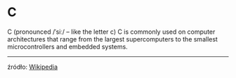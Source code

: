 
C
=


C (pronounced /ˈsiː/ – like the letter c) C is commonly used on computer architectures that range from the largest supercomputers to the smallest microcontrollers and embedded systems.
  

 --- 
  
źródło: [Wikipedia](https://en.wikipedia.org/wiki/C_(programming_language))